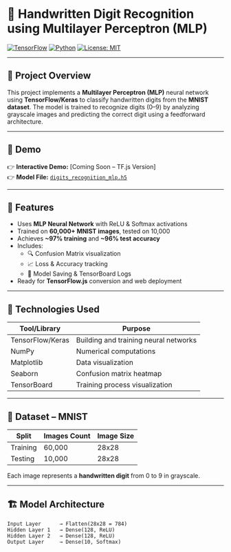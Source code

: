 # 🔢 Handwritten Digit Recognition using Multilayer Perceptron (MLP)

[![TensorFlow](https://img.shields.io/badge/TensorFlow-2.x-orange)](https://www.tensorflow.org/)
[![Python](https://img.shields.io/badge/Python-3.7+-blue.svg)](https://www.python.org/)
[![License: MIT](https://img.shields.io/badge/License-MIT-yellow.svg)](LICENSE)

---

## 📌 Project Overview

This project implements a **Multilayer Perceptron (MLP)** neural network using **TensorFlow/Keras** to classify handwritten digits from the **MNIST dataset**. The model is trained to recognize digits (0–9) by analyzing grayscale images and predicting the correct digit using a feedforward architecture.

---

## 🚀 Demo

👉 **Interactive Demo:** [Coming Soon – TF.js Version]  
👉 **Model File:** [`digits_recognition_mlp.h5`](./digits_recognition_mlp.h5)

---

## 🎯 Features

- Uses **MLP Neural Network** with ReLU & Softmax activations
- Trained on **60,000+ MNIST images**, tested on 10,000
- Achieves **~97% training** and **~96% test accuracy**
- Includes:
  - 🔍 Confusion Matrix visualization
  - 📈 Loss & Accuracy tracking
  - 🎯 Model Saving & TensorBoard Logs
- Ready for **TensorFlow.js** conversion and web deployment

---

## 🧠 Technologies Used

| Tool/Library     | Purpose                                |
|------------------|----------------------------------------|
| TensorFlow/Keras | Building and training neural networks  |
| NumPy            | Numerical computations                 |
| Matplotlib       | Data visualization                     |
| Seaborn          | Confusion matrix heatmap               |
| TensorBoard      | Training process visualization         |

---

## 📂 Dataset – MNIST

| Split     | Images Count | Image Size |
|-----------|--------------|------------|
| Training  | 60,000       | 28x28      |
| Testing   | 10,000       | 28x28      |

Each image represents a **handwritten digit** from 0 to 9 in grayscale.

---

## 🏗️ Model Architecture

```text
Input Layer      → Flatten(28x28 = 784)
Hidden Layer 1   → Dense(128, ReLU)
Hidden Layer 2   → Dense(128, ReLU)
Output Layer     → Dense(10, Softmax)
